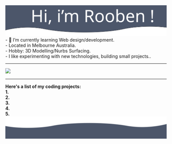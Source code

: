 <img src= "https://github.com/Rooben-s/Rooben-s/blob/main/hero.svg">
- 🌱 I’m currently learning Web design/development.
<br>
- Located in Melbourne Australia.
<br>
-  Hobby: 3D Modelling/Nurbs Surfacing.
<br>
- I like experimenting with new technologies, building small projects..
<br>
<hr>
<img src= "https://github-readme-stats.vercel.app/api?username=rooben-s&show_icons=true&theme=nord">
<hr>
<strong>Here's a list of my coding projects:</strong>
<br>
<strong>1.</strong>
<br>
<strong>2.</strong>
<br>
<strong>3.</strong>
<br>
<strong>4.</strong>
<br>
<strong>5.</strong>
<br>
<img src= "https://github.com/Rooben-s/Rooben-s/blob/main/bottom.svg">
